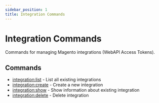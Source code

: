 ```yaml
---
sidebar_position: 1
title: Integration Commands
---
```


# Integration Commands

Commands for managing Magento integrations (WebAPI Access Tokens).

## Commands

- [integration:list](./integration-list.md) - List all existing integrations
- [integration:create](./integration-create.md) - Create a new integration
- [integration:show](./integration-show.md) - Show information about existing integration
- [integration:delete](./integration-delete.md) - Delete integration
